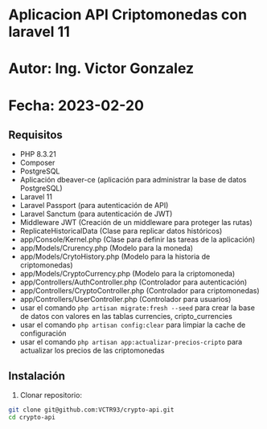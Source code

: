 # Aplicacion API Criptomonedas con laravel 11
# Autor: Ing. Victor Gonzalez
# Fecha: 2023-02-20

## Requisitos
- PHP 8.3.21
- Composer
- PostgreSQL
- Aplicación dbeaver-ce (aplicación para administrar la base de datos PostgreSQL)
- Laravel 11
- Laravel Passport (para autenticación de API)
- Laravel Sanctum (para autenticación de JWT)
- Middleware JWT (Creación de un middleware para proteger las rutas)
- ReplicateHistoricalData (Clase para replicar datos históricos)
- app/Console/Kernel.php (Clase para definir las tareas de la aplicación)
- app/Models/Crurency.php (Modelo para la moneda)
- app/Models/CrytoHistory.php (Modelo para la historia de criptomonedas)
- app/Models/CryptoCurrency.php (Modelo para la criptomoneda)
- app/Controllers/AuthController.php (Controlador para autenticación)
- app/Controllers/CryptoController.php (Controlador para criptomonedas)
- app/Controllers/UserController.php (Controlador para usuarios)
- usar el comando `php artisan migrate:fresh --seed` para crear la base de datos con valores en las tablas currencies, cripto_currencies
- usar el comando `php artisan config:clear` para limpiar la cache de configuración
- usar el comando `php artisan app:actualizar-precios-cripto` para actualizar los precios de las criptomonedas

## Instalación
1. Clonar repositorio:
```bash
git clone git@github.com:VCTR93/crypto-api.git
cd crypto-api
